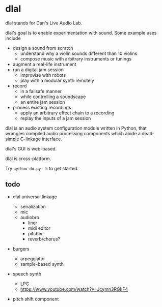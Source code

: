 # dlal
dlal stands for Dan's Live Audio Lab.

dlal's goal is to enable experimentation with sound. Some example uses include
- design a sound from scratch
	- understand why a violin sounds different than 10 violins
	- compose music with arbitrary instruments or tunings
- augment a real-life instrument
- run a digital jam session
	- improvise with robots
	- play with a modular synth remotely
- record
	- in a failsafe manner
	- while controlling a soundscape
	- an entire jam session
- process existing recordings
	- apply an arbitrary effect chain to a recording
	- replay the inputs of a jam session

dlal is an audio system configuration module written in Python, that wrangles compiled audio processing components which abide a dead-simple C-linkage interface.

dlal's GUI is web-based.

dlal is cross-platform.

Try `python do.py -h` to get started.

## todo
- dlal universal linkage
	- serialization
	- mic
	- audiobro
		- liner
		- midi editor
		- pitcher
		- reverb/chorus?

- burgers
	- arpeggiator
	- sample-based synth

- speech synth
	- LPC
	- https://www.youtube.com/watch?v=Jcymn3RGkF4

- pitch shift component
